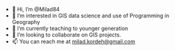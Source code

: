 - 👋 Hi, I’m @Milad84
- 👀 I’m interested in GIS data science and use of Programming in Geography
- 🌱 I’m currently teaching to younger generation
- 💞️ I’m looking to collaborate on GIS projects.
- 📫 You can reach me at milad.kordeh@gmail.com

<!---
Milad84/Milad84 is a ✨ special ✨ repository because its `README.md` (this file) appears on your GitHub profile.
You can click the Preview link to take a look at your changes.
--->
